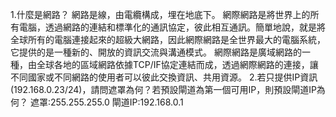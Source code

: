 1.什麼是網路？
網路是線，由電纜構成，埋在地底下。
網際網路是將世界上的所有電腦，透過網路的連結和標準化的通訊協定，彼此相互通訊。簡單地說，就是將全球所有的電腦連接起來的超級大網路，因此網際網路是全世界最大的電腦系統，它提供的是一種新的、開放的資訊交流與溝通模式。
網際網路是廣域網路的一種，由全球各地的區域網路依據TCP/IF協定連結而成，透過網際網路的連接，讓不同國家或不同網路的使用者可以彼此交換資訊、共用資源。
2.若只提供IP資訊(192.168.0.23/24)，請問遮罩為何？若預設閘道為第一個可用IP，則預設閘道IP為何？
遮罩:255.255.255.0 閘道IP:192.168.0.1
